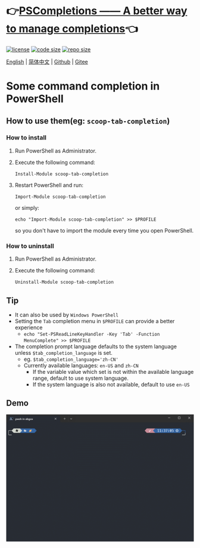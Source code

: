 # 👉[PSCompletions —— A better way to manage completions](https://github.com/abgox/PSCompletions 'PSCompletions')👈

[![license](https://img.shields.io/github/license/abgox/PS-completions)](https://github.com/abgox/PS-completions/blob/main/LICENSE)
[![code size](https://img.shields.io/github/languages/code-size/abgox/PS-completions.svg)](https://img.shields.io/github/languages/code-size/abgox/PS-completions.svg)
[![repo size](https://img.shields.io/github/repo-size/abgox/PS-completions.svg)](https://img.shields.io/github/repo-size/abgox/PS-completions.svg)

<p align="left">
<a href="README.md">English</a> |
<a href="README-CN.md">简体中文</a> |
<a href="https://github.com/abgox/PS-completions">Github</a> |
<a href="https://gitee.com/abgox/PS-completions">Gitee</a>
</p>

# Some command completion in PowerShell

## How to use them(eg: `scoop-tab-completion`)

### How to install

1. Run PowerShell as Administrator.

2. Execute the following command:

    ```pwsh
    Install-Module scoop-tab-completion
    ```

3. Restart PowerShell and run:

    ```pwsh
    Import-Module scoop-tab-completion
    ```

    or simply:

    ```pwsh
    echo "Import-Module scoop-tab-completion" >> $PROFILE
    ```

    so you don't have to import the module every time you open PowerShell.

### How to uninstall

1. Run PowerShell as Administrator.
2. Execute the following command:

    ```pwsh
    Uninstall-Module scoop-tab-completion
    ```

## Tip

-   It can also be used by `Windows PowerShell`
-   Setting the `Tab` completion menu in `$PROFILE` can provide a better experience
    -   `echo "Set-PSReadLineKeyHandler -Key 'Tab' -Function MenuComplete" >> $PROFILE`
-   The completion prompt language defaults to the system language unless `$tab_completion_language` is set.
    -   eg. `$tab_completion_language='zh-CN'`
    -   Currently available languages: `en-US` and `zh-CN`
        -   If the variable value which set is not within the available language range, default to use system language.
        -   If the system language is also not available, default to use `en-US`

## Demo

![scoop demo](./scoop-tab-completion-demo.gif)

